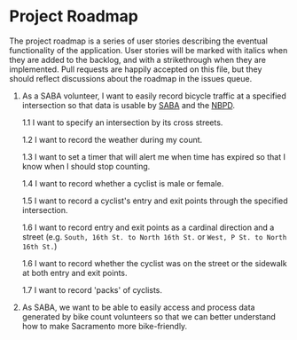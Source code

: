# Project Roadmap
The project roadmap is a series of user stories describing the eventual functionality of the application. User stories will be marked with italics when they are added to the backlog, and with a strikethrough when they are implemented. Pull requests are happily accepted on this file, but they should reflect discussions about the roadmap in the issues queue.

1. As a SABA volunteer, I want to easily record bicycle traffic at a specified intersection so that data is usable by [SABA](http://sacbike.org/) and the [NBPD](http://bikepeddocumentation.org/).

   1.1 I want to specify an intersection by its cross streets.
   
   1.2 I want to record the weather during my count.

   1.3 I want to set a timer that will alert me when time has expired so that I know when I should stop counting.

   1.4 I want to record whether a cyclist is male or female.

   1.5 I want to record a cyclist's entry and exit points through the specified intersection.
   
   1.6 I want to record entry and exit points as a cardinal direction and a street (e.g. `South, 16th St. to North 16th St.` or `West, P St. to North 16th St.`)

   1.6 I want to record whether the cyclist was on the street or the sidewalk at both entry and exit points.

   1.7 I want to record 'packs' of cyclists.

2. As SABA, we want to be able to easily access and process data generated by bike count volunteers so that we can better understand how to make Sacramento more bike-friendly.
